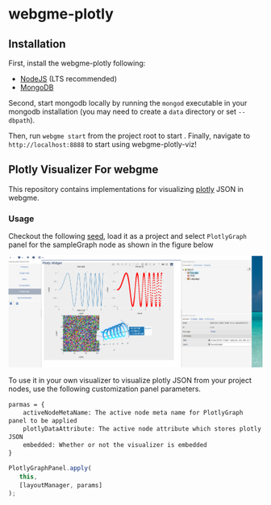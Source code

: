# webgme-plotly
## Installation
First, install the webgme-plotly following:
- [NodeJS](https://nodejs.org/en/) (LTS recommended)
- [MongoDB](https://www.mongodb.com/)

Second, start mongodb locally by running the `mongod` executable in your mongodb installation (you may need to create a `data` directory or set `--dbpath`).

Then, run `webgme start` from the project root to start . Finally, navigate to `http://localhost:8888` to start using webgme-plotly-viz!

## Plotly Visualizer For webgme
This repository contains implementations for visualizing [plotly](https://plotly.com/javascript/) JSON in webgme. 

### Usage
Checkout the following [seed](./src/seeds/testProject.webgmex), load it as a project and select `PlotlyGraph` panel
 for the sampleGraph node as shown in the figure below
 
![sample-image](./images/sample.png)
 
To use it in your own visualizer to visualize plotly JSON from your project nodes, use the following customization
 panel parameters. 
```
parmas = {
    activeNodeMetaName: The active node meta name for PlotlyGraph panel to be applied
    plotlyDataAttribute: The active node attribute which stores plotly JSON
    embedded: Whether or not the visualizer is embedded
}
```
 
 ```javascript
PlotlyGraphPanel.apply(
    this,
    [layoutManager, params]
);
```
 
